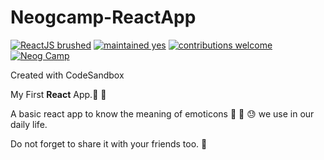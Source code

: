 # Neogcamp-ReactApp

[![ReactJS brushed](https://img.shields.io/badge/ReactJS-brushed-orange)]() [![maintained yes](https://img.shields.io/badge/maintained-yes-brightgreen)]() [![contributions welcome](https://img.shields.io/badge/contributions-welcome-blue)]() 
[![Neog Camp](https://img.shields.io/badge/Neog-camp-brightgreen)]() 


Created with CodeSandbox

My First **React** App.:book: 📝

A basic react app to know the meaning of emoticons  💓 🙂 😓 we use in our daily life.

Do not forget to share it with your friends too. 🤝
 
